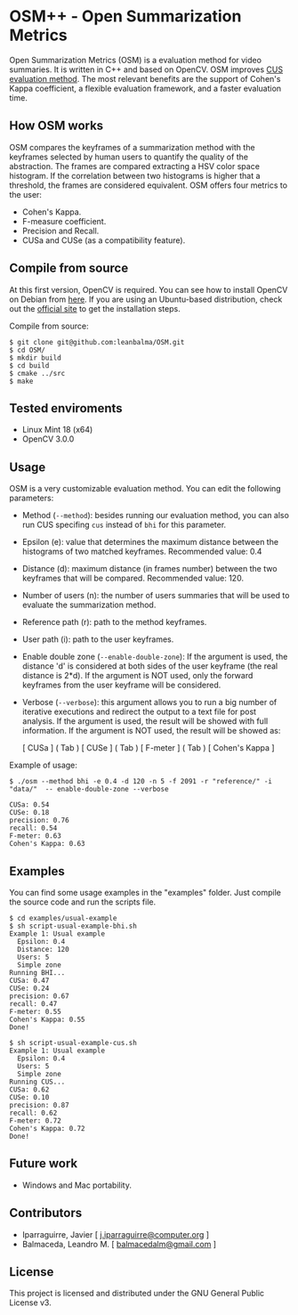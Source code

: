# OSM++ - Open Summarization Metrics

Open Summarization Metrics (OSM) is a evaluation method for video summaries. It is written in C++ and based on OpenCV. OSM improves [CUS evaluation method](https://sites.google.com/site/vsummsite/home). The most relevant benefits are the support of Cohen's Kappa coefficient, a flexible evaluation framework, and a faster evaluation time.

## How OSM works

OSM compares the keyframes of a summarization method with the keyframes selected by human users to quantify the quality of the abstraction. The frames are compared extracting a HSV color space histogram. If the correlation between two histograms is higher that a threshold, the frames are considered equivalent. OSM offers four metrics to the user:
* Cohen's Kappa.
* F-measure coefficient.
* Precision and Recall.
* CUSa and CUSe (as a compatibility feature).

## Compile from source
At this first version, OpenCV is required.
You can see how to install OpenCV on Debian from [here](http://www.javieriparraguirre.net/installing-opencv-debian/).
If you are using an Ubuntu-based distribution, check out the [official site](http://docs.opencv.org/3.0-beta/doc/tutorials/introduction/linux_install/linux_install.html) to get the installation steps.


Compile from source:
```
$ git clone git@github.com:leanbalma/OSM.git
$ cd OSM/
$ mkdir build
$ cd build
$ cmake ../src
$ make
```

## Tested enviroments
* Linux Mint 18 (x64)
* OpenCV 3.0.0

## Usage

OSM is a very customizable evaluation method. You can edit the following parameters:

* Method (`--method`): besides running our evaluation method, you can also run CUS specifing `cus` instead of `bhi` for this parameter.
* Epsilon (e): value that determines the maximum distance between the histograms of two matched keyframes. Recommended value: 0.4
* Distance (d): maximum distance (in frames number) between the two keyframes that will be compared. Recommended value: 120.
* Number of users (n): the number of users summaries that will be used to evaluate the summarization method.
* Reference path (r): path to the method keyframes.
* User path (i): path to the user keyframes.
* Enable double zone (`--enable-double-zone`): If the argument is used, the distance 'd' is considered at both sides of the user keyframe (the real distance is 2\*d). If the argument is NOT used, only the forward keyframes from the user keyframe will be considered.
* Verbose (`--verbose`): this argument allows you to run a big number of iterative executions and redirect the output to a text file for post analysis. If the argument is used, the result will be showed with full information. If the argument is NOT used, the result will be showed as:

    [ CUSa ] ( Tab ) [ CUSe ] ( Tab ) [ F-meter ] ( Tab ) [ Cohen's Kappa ]


Example of usage:

```
$ ./osm --method bhi -e 0.4 -d 120 -n 5 -f 2091 -r "reference/" -i "data/"  -- enable-double-zone --verbose

CUSa: 0.54
CUSe: 0.18
precision: 0.76
recall: 0.54
F-meter: 0.63
Cohen's Kappa: 0.63
```

## Examples
You can find some usage examples in the "examples" folder. Just compile the source code and run the scripts file.
```
$ cd examples/usual-example
$ sh script-usual-example-bhi.sh 
Example 1: Usual example
  Epsilon: 0.4
  Distance: 120
  Users: 5
  Simple zone
Running BHI...
CUSa: 0.47
CUSe: 0.24
precision: 0.67
recall: 0.47
F-meter: 0.55
Cohen's Kappa: 0.55
Done!

$ sh script-usual-example-cus.sh 
Example 1: Usual example
  Epsilon: 0.4
  Users: 5
  Simple zone
Running CUS...
CUSa: 0.62
CUSe: 0.10
precision: 0.87
recall: 0.62
F-meter: 0.72
Cohen's Kappa: 0.72
Done!
```

## Future work
* Windows and Mac portability.


## Contributors

* Iparraguirre, Javier [ j.iparraguirre@computer.org ]
* Balmaceda, Leandro M. [ balmacedalm@gmail.com ]

## License

This project is licensed and distributed under the GNU General Public License v3.
